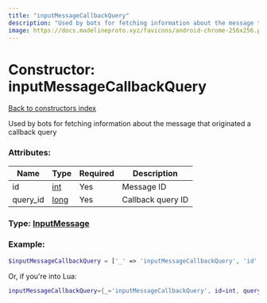 ```yaml
---
title: "inputMessageCallbackQuery"
description: "Used by bots for fetching information about the message that originated a callback query"
image: https://docs.madelineproto.xyz/favicons/android-chrome-256x256.png
---
```

# Constructor: inputMessageCallbackQuery  
[Back to constructors index](index.md)



Used by bots for fetching information about the message that originated a callback query

### Attributes:

| Name     |    Type       | Required | Description |
|----------|---------------|----------|-------------|
|id|[int](../types/int.md) | Yes|Message ID|
|query\_id|[long](../types/long.md) | Yes|Callback query ID|



### Type: [InputMessage](../types/InputMessage.md)


### Example:

```php
$inputMessageCallbackQuery = ['_' => 'inputMessageCallbackQuery', 'id' => int, 'query_id' => long];
```  


Or, if you're into Lua:

```lua
inputMessageCallbackQuery={_='inputMessageCallbackQuery', id=int, query_id=long}

```


